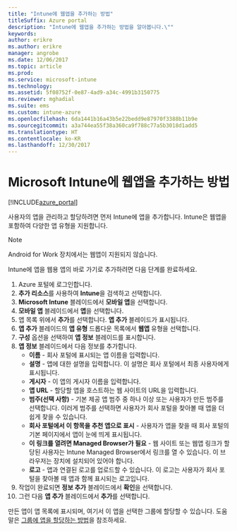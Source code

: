 ```yaml
---
title: "Intune에 웹앱을 추가하는 방법"
titleSuffix: Azure portal
description: "Intune에 웹앱을 추가하는 방법을 알아봅니다.\""
keywords: 
author: erikre
ms.author: erikre
manager: angrobe
ms.date: 12/06/2017
ms.topic: article
ms.prod: 
ms.service: microsoft-intune
ms.technology: 
ms.assetid: 5f08752f-0e87-4ad9-a34c-4991b3150775
ms.reviewer: mghadial
ms.suite: ems
ms.custom: intune-azure
ms.openlocfilehash: 6da1441b16a43b5e22bedd9e87970f3388b11b9e
ms.sourcegitcommit: a3a744ea55f38a360ca9f788c77a5b3018d1add5
ms.translationtype: HT
ms.contentlocale: ko-KR
ms.lasthandoff: 12/30/2017
---
```

# <a name="how-to-add-web-apps-to-microsoft-intune"></a>Microsoft Intune에 웹앱을 추가하는 방법

[!INCLUDE[azure_portal](./includes/azure_portal.md)]

사용자의 앱을 관리하고 할당하려면 먼저 Intune에 앱을 추가합니다. Intune은 웹앱을 포함하여 다양한 앱 유형을 지원합니다.

> [!Note]
> Android for Work 장치에서는 웹앱이 지원되지 않습니다.

Intune에 앱을 웹용 앱의 바로 가기로 추가하려면 다음 단계를 완료하세요.

1. Azure 포털에 로그인합니다.
2. **추가 리소스**를 사용하여 **Intune**을 검색하고 선택합니다.
3. **Microsoft Intune** 블레이드에서 **모바일 앱**을 선택합니다.
4. **모바일 앱** 블레이드에서 **앱**을 선택합니다.
5. 앱 목록 위에서 **추가**를 선택합니다. **앱 추가** 블레이드가 표시됩니다.
6. **앱 추가** 블레이드의 **앱 유형** 드롭다운 목록에서 **웹앱** 유형을 선택합니다.
7. **구성** 옵션을 선택하여 **앱 정보** 블레이드를 표시합니다.
8. **앱 정보** 블레이드에서 다음 정보를 추가합니다.
    - **이름** - 회사 포털에 표시되는 앱 이름을 입력합니다.
    - **설명** - 앱에 대한 설명을 입력합니다. 이 설명은 회사 포털에서 최종 사용자에게 표시됩니다.
    - **게시자** - 이 앱의 게시자 이름을 입력합니다.
    - **앱 URL** - 할당할 앱을 호스트하는 웹 사이트의 URL을 입력합니다.
    - **범주(선택 사항)** - 기본 제공 앱 범주 중 하나 이상 또는 사용자가 만든 범주를 선택합니다. 이러게 범주를 선택하면 사용자가 회사 포털을 찾아볼 때 앱을 더 쉽게 찾을 수 있습니다.
    - **회사 포털에서 이 항목을 추천 앱으로 표시** - 사용자가 앱을 찾을 때 회사 포털의 기본 페이지에서 앱이 눈에 띄게 표시됩니다.
    - **이 링크를 열려면 Managed Browser가 필요** - 웹 사이트 또는 웹앱 링크가 할당된 사용자는 Intune Managed Browser에서 링크를 열 수 있습니다. 이 브라우저는 장치에 설치되어 있어야 합니다.
    - **로고** - 앱과 연결된 로고를 업로드할 수 있습니다. 이 로고는 사용자가 회사 포털을 찾아볼 때 앱과 함께 표시되는 로고입니다.
9. 작업이 완료되면 **정보 추가** 블레이드에서 **확인**을 선택합니다.
10. 그런 다음 **앱 추가** 블레이드에서 **추가**를 선택합니다.

만든 앱이 앱 목록에 표시되며, 여기서 이 앱을 선택한 그룹에 할당할 수 있습니다. 도움말은 [그룹에 앱을 할당하는 방법](apps-deploy.md)을 참조하세요.